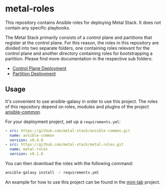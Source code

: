 # metal-roles

This repository contains Ansible roles for deploying Metal Stack. It does not contain any specific playbooks.

The Metal Stack primarily consists of a control plane and partitions that register at the control plane. For this reason, the roles in this repository are divided into two separate folders, one containing roles relevant for the control plane and another directory containing roles for bootstrapping a partition. Please find more documentation in the respective sub folders:

- [Control Plane Deployment](control-plane)
- [Partition Deployment](partition)

## Usage

It's convenient to use ansible-galaxy in order to use this project. The roles of this repository depend on roles, modules and plugins of the project [ansible-common](https://github.com/metal-stack/ansible-common).

For your deployment project, set up a `requirements.yml`:

```yaml
- src: https://github.com/metal-stack/ansible-common.git
  name: ansible-common
  version: v0.4.0
- src: https://github.com/metal-stack/metal-roles.git
  name: metal-roles
  version: v0.1.0
```

You can then download the roles with the following command:

```bash
ansible-galaxy install -r requirements.yml
```

An example for how to use this project can be found in the [mini-lab](https://github.com/metal-stack/mini-lab) project.
